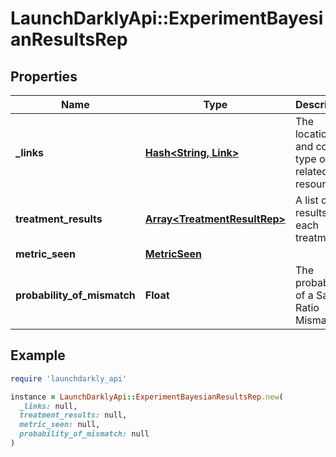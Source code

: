 # LaunchDarklyApi::ExperimentBayesianResultsRep

## Properties

| Name | Type | Description | Notes |
| ---- | ---- | ----------- | ----- |
| **_links** | [**Hash&lt;String, Link&gt;**](Link.md) | The location and content type of related resources | [optional] |
| **treatment_results** | [**Array&lt;TreatmentResultRep&gt;**](TreatmentResultRep.md) | A list of the results for each treatment | [optional] |
| **metric_seen** | [**MetricSeen**](MetricSeen.md) |  | [optional] |
| **probability_of_mismatch** | **Float** | The probability of a Sample Ratio Mismatch | [optional] |

## Example

```ruby
require 'launchdarkly_api'

instance = LaunchDarklyApi::ExperimentBayesianResultsRep.new(
  _links: null,
  treatment_results: null,
  metric_seen: null,
  probability_of_mismatch: null
)
```

